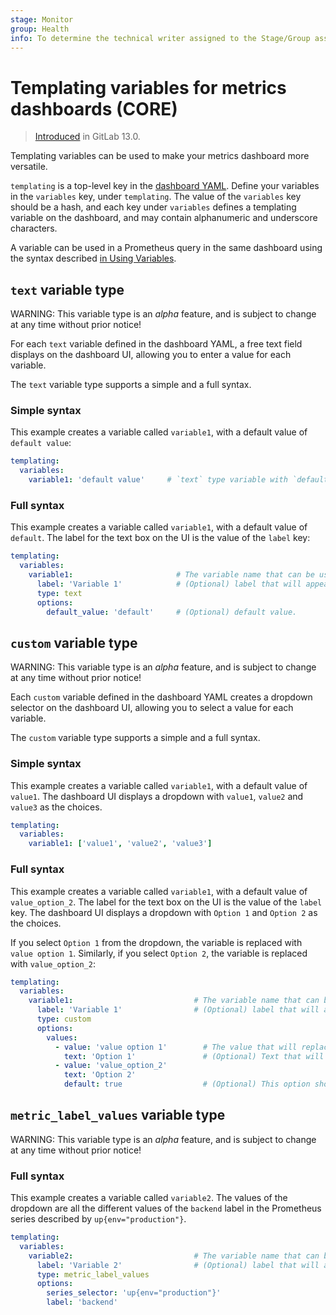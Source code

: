 ```yaml
---
stage: Monitor
group: Health
info: To determine the technical writer assigned to the Stage/Group associated with this page, see https://about.gitlab.com/handbook/engineering/ux/technical-writing/#assignments
---
```


# Templating variables for metrics dashboards **(CORE)**

> [Introduced](https://gitlab.com/gitlab-org/gitlab/-/issues/214539) in GitLab 13.0.

Templating variables can be used to make your metrics dashboard more versatile.

`templating` is a top-level key in the
[dashboard YAML](yaml.md#dashboard-top-level-properties).
Define your variables in the `variables` key, under `templating`. The value of
the `variables` key should be a hash, and each key under `variables`
defines a templating variable on the dashboard, and may contain alphanumeric and underscore characters.

A variable can be used in a Prometheus query in the same dashboard using the syntax
described [in Using Variables](variables.md).

## `text` variable type

WARNING:
This variable type is an _alpha_ feature, and is subject to change at any time
without prior notice!

For each `text` variable defined in the dashboard YAML, a free text field displays
on the dashboard UI, allowing you to enter a value for each variable.

The `text` variable type supports a simple and a full syntax.

### Simple syntax

This example creates a variable called `variable1`, with a default value
of `default value`:

```yaml
templating:
  variables:
    variable1: 'default value'     # `text` type variable with `default value` as its default.
```

### Full syntax

This example creates a variable called `variable1`, with a default value of `default`.
The label for the text box on the UI is the value of the `label` key:

```yaml
templating:
  variables:
    variable1:                       # The variable name that can be used in queries.
      label: 'Variable 1'            # (Optional) label that will appear in the UI for this text box.
      type: text
      options:
        default_value: 'default'     # (Optional) default value.
```

## `custom` variable type

WARNING:
This variable type is an _alpha_ feature, and is subject to change at any time
without prior notice!

Each `custom` variable defined in the dashboard YAML creates a dropdown
selector on the dashboard UI, allowing you to select a value for each variable.

The `custom` variable type supports a simple and a full syntax.

### Simple syntax

This example creates a variable called `variable1`, with a default value of `value1`.
The dashboard UI displays a dropdown with `value1`, `value2` and `value3`
as the choices.

```yaml
templating:
  variables:
    variable1: ['value1', 'value2', 'value3']
```

### Full syntax

This example creates a variable called `variable1`, with a default value of `value_option_2`.
The label for the text box on the UI is the value of the `label` key.
The dashboard UI displays a dropdown with `Option 1` and `Option 2`
as the choices.

If you select `Option 1` from the dropdown, the variable is replaced with `value option 1`.
Similarly, if you select `Option 2`, the variable is replaced with `value_option_2`:

```yaml
templating:
  variables:
    variable1:                           # The variable name that can be used in queries.
      label: 'Variable 1'                # (Optional) label that will appear in the UI for this dropdown.
      type: custom
      options:
        values:
          - value: 'value option 1'        # The value that will replace the variable in queries.
            text: 'Option 1'               # (Optional) Text that will appear in the UI dropdown.
          - value: 'value_option_2'
            text: 'Option 2'
            default: true                  # (Optional) This option should be the default value of this variable.
```

## `metric_label_values` variable type

WARNING:
This variable type is an _alpha_ feature, and is subject to change at any time
without prior notice!

### Full syntax

This example creates a variable called `variable2`. The values of the dropdown are
all the different values of the `backend` label in the Prometheus series described by
`up{env="production"}`.

```yaml
templating:
  variables:
    variable2:                           # The variable name that can be interpolated in queries.
      label: 'Variable 2'                # (Optional) label that will appear in the UI for this dropdown.
      type: metric_label_values
      options:
        series_selector: 'up{env="production"}'
        label: 'backend'
```
